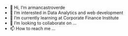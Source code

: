 - 👋 Hi, I’m armancastroverde
- 👀 I’m interested in Data Analytics and web development
- 🌱 I’m currently learning at Corporate Finance Institute
- 💞️ I’m looking to collaborate on ...
- 📫 How to reach me ...

<!---
armancastroverde/armancastroverde is a ✨ special ✨ repository because its `README.md` (this file) appears on your GitHub profile.
You can click the Preview link to take a look at your changes.
--->
